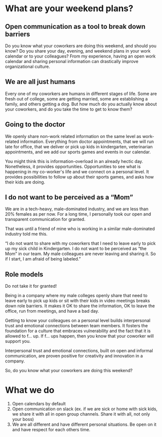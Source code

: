 # What are your weekend plans?

## Open communication as a tool to break down barriers   
 
Do you know what your coworkers are doing this weekend, and should you know? Do you share your day, evening, and weekend plans in your work calendar or to your colleagues? From my experience, having an open work calendar and sharing personal information can drastically improve organizational culture.  

## We are all just humans  
Every one of my coworkers are humans in different stages of life. Some are fresh out of college, some are getting married, some are establishing a family, and others getting a dog. But how much do you actually know about your coworkers, and do you take the time to get to know them? 

## Going to the doctor
We openly share non-work related information on the same level as work-related information. Everything from doctor appointments, that we will run late for office, that we deliver or pick up kids in kindergarten, veterinarian appointments, and we add our sports games and events in our calendar. 

You might think this is information-overload in an already hectic day. Nonetheless, it provides opportunities. Opportunities to see what is happening in my co-worker's life and we connect on a personal level. It provides possibilities to follow up about their sports games, and asks how their kids are doing. 

## I do not want to be perceived as a “Mom”
We are in a tech-heavy, male-dominated industry, and we are less than 20% females as per now. For a long time, I personally took our open and transparent communication for granted. 

That was until a friend of mine who is working in a similar male-dominated industry told me this. 
 
“I do not want to share with my coworkers that I need to leave early to pick up my sick child in Kindergarten. I do not want to be perceived as “the Mom” in our team. My male colleagues are never leaving and sharing it. So if I start, I am afraid of being labeled.” 


## Role models 
Do not take it for granted! 

Being in a company where my male colleges openly share that need to leave early to pick up kids or sit with their kids in video meetings breaks down role barriers. It makes it OK to share the information, OK to leave the office, run from meetings, and have a bad day. 

Getting to know your colleagues on a personal level builds interpersonal trust and emotional connections between team members. It fosters the foundation for a culture that embraces vulnerability and the fact that it is allowed to f… up. If f… ups happen, then you know that your coworker will support you. 

Interpersonal trust and emotional connections, built on open and informal communication, are proven positive for creativity and innovation in a company. 

So, do you know what your coworkers are doing this weekend? 


# What we do 
1. Open calendars by default
2. Open communication on slack (ex. if we are sick or home with sick kids, we share it with all in open group channels. Share it with all, not only your boss)
3. We are all different and have different personal situations. Be open on it and have respect for each others time. 
